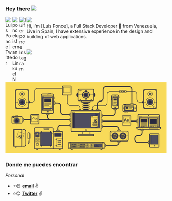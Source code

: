 ### Hey there <img src="https://media.giphy.com/media/hvRJCLFzcasrR4ia7z/giphy.gif" width="25px">
<a href="https://twitter.com/luiferponce">
  <img align="left" alt="Luis Ponce | Twitter" width="22px" src="https://cdn.jsdelivr.net/npm/simple-icons@v3/icons/twitter.svg" />
</a>
<a href="https://www.linkedin.com/in/ponceluisfernando/">
  <img align="left" alt="ponceluisfernando LinkdeIN" width="22px" src="https://cdn.jsdelivr.net/npm/simple-icons@v3/icons/linkedin.svg" />
</a>
<a href="https://www.instagram.com/luiferponce/">
  <img align="left" alt="luiferponce Instagram" width="22px" src="https://cdn.jsdelivr.net/npm/simple-icons@v3/icons/instagram.svg" />
</a>

![](https://visitor-badge.glitch.me/badge?page_id=hebertdev1.hebertdev1)
<br />
Hi, I'm [Luis Ponce], a Full Stack Developer 🚀 from Venezuela, Live in Spain, I have extensive experience in the design and building of web applications.
<br />
<br />

<img  src="https://raw.githubusercontent.com/hebertdev1/hebertdev1/master/img/clonstagramsignupmin.png" />
<img  src="https://raw.githubusercontent.com/hebertdev/hebertdev/master/img/javascript.gif" />

### Donde me puedes encontrar

_Personal_
- :star::blush: **[email](https://luiferponce@gmail.com)** :v:
- :star::blush: **[Twitter](https://twitter.com/luiferponce)** :v:
